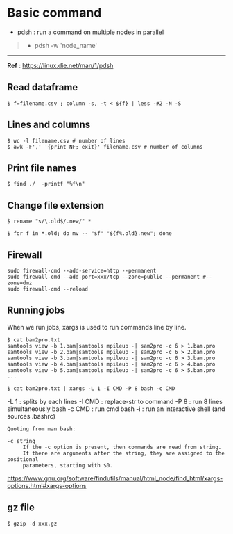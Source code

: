 # Basic command
- pdsh : run a command on multiple nodes in parallel
> - pdsh -w 'node_name'

---
**Ref** : <a href="https://linux.die.net/man/1/pdsh" target="_blank"> https://linux.die.net/man/1/pdsh </a>

## Read dataframe
```
$ f=filename.csv ; column -s, -t < ${f} | less -#2 -N -S
```

## Lines and columns
```
$ wc -l filename.csv # number of lines
$ awk -F',' '{print NF; exit}' filename.csv # number of columns
```

## Print file names
```
$ find ./  -printf "%f\n"
```

## Change file extension
```
$ rename "s/\.old$/.new/" *
```
```
$ for f in *.old; do mv -- "$f" "${f%.old}.new"; done
```

## Firewall
```
sudo firewall-cmd --add-service=http --permanent
sudo firewall-cmd --add-port=xxx/tcp --zone=public --permanent #--zone=dmz
sudo firewall-cmd --reload
```

## Running jobs
When we run jobs, xargs is used to run commands line by line.
```
$ cat bam2pro.txt
samtools view -b 1.bam|samtools mpileup -| sam2pro -c 6 > 1.bam.pro
samtools view -b 2.bam|samtools mpileup -| sam2pro -c 6 > 2.bam.pro
samtools view -b 3.bam|samtools mpileup -| sam2pro -c 6 > 3.bam.pro
samtools view -b 4.bam|samtools mpileup -| sam2pro -c 6 > 4.bam.pro
samtools view -b 5.bam|samtools mpileup -| sam2pro -c 6 > 5.bam.pro
...
```
```
$ cat bam2pro.txt | xargs -L 1 -I CMD -P 8 bash -c CMD
```
-L 1 : splits by each lines
-I CMD : replace-str to command
-P 8 : run 8 lines simultaneously
bash -c CMD : run cmd
bash -i : run an interactive shell (and sources .bashrc)
```
Quoting from man bash:

-c string
     If the -c option is present, then commands are read from string.
     If there are arguments after the string, they are assigned to the positional
     parameters, starting with $0.
```          

<https://www.gnu.org/software/findutils/manual/html_node/find_html/xargs-options.html#xargs-options>

## gz file
```
$ gzip -d xxx.gz
```
